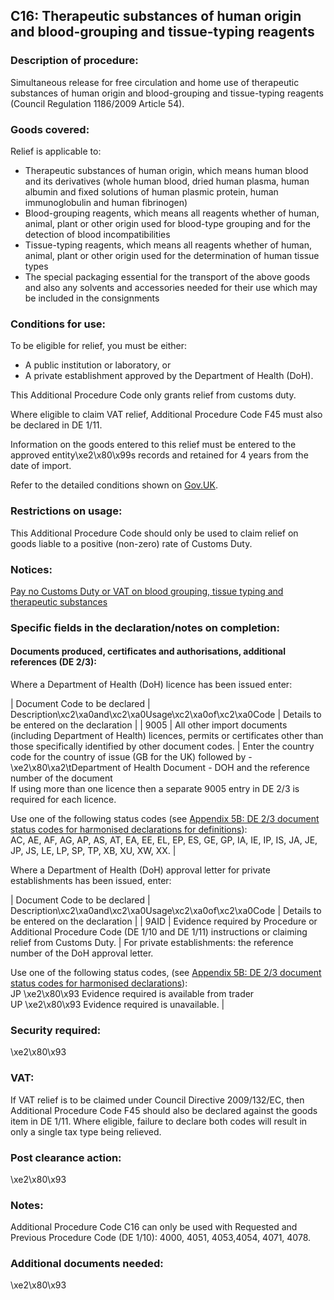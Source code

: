 C16: Therapeutic substances of human origin and blood-grouping and tissue-typing reagents
-----------------------------------------------------------------------------------------

### Description of procedure:

Simultaneous release for free circulation and home use of therapeutic substances of human origin and blood-grouping and tissue-typing reagents (Council Regulation 1186/2009 Article 54).

### Goods covered:

Relief is applicable to:

 * Therapeutic substances of human origin, which means human blood and its derivatives (whole human blood, dried human plasma, human albumin and fixed solutions of human plasmic protein, human immunoglobulin and human fibrinogen)
 * Blood-grouping reagents, which means all reagents whether of human, animal, plant or other origin used for blood-type grouping and for the detection of blood incompatibilities
 * Tissue-typing reagents, which means all reagents whether of human, animal, plant or other origin used for the determination of human tissue types
 * The special packaging essential for the transport of the above goods and also any solvents and accessories needed for their use which may be included in the consignments

### Conditions for use:

To be eligible for relief, you must be either:

 * A public institution or laboratory, or
 * A private establishment approved by the Department of Health (DoH).

This Additional Procedure Code only grants relief from customs duty.

Where eligible to claim VAT relief, Additional Procedure Code F45 must also be declared in DE 1/11.

Information on the goods entered to this relief must be entered to the approved entity\xe2\x80\x99s records and retained for 4 years from the date of import.

Refer to the detailed conditions shown on [Gov.UK](https://www.gov.uk/guidance/pay-no-customs-duty-or-vat-on-blood-grouping-tissue-typing-and-therapeutic-substances).

### Restrictions on usage:

This Additional Procedure Code should only be used to claim relief on goods liable to a positive (non-zero) rate of Customs Duty.

### Notices:

[Pay no Customs Duty or VAT on blood grouping, tissue typing and therapeutic substances](https://www.gov.uk/guidance/pay-no-customs-duty-or-vat-on-blood-grouping-tissue-typing-and-therapeutic-substances)

### Specific fields in the declaration/notes on completion:

#### Documents produced, certificates and authorisations, additional references (DE 2/3):

Where a Department of Health (DoH) licence has been issued enter:



  |  Document Code to be declared |  Description\xc2\xa0and\xc2\xa0Usage\xc2\xa0of\xc2\xa0Code |  Details to be entered on the declaration | 
   |  9005 |  All other import documents (including Department of Health) licences, permits or certificates other than those specifically identified by other document codes. |  Enter the country code for the country of issue (GB for the UK) followed by -  
\xe2\x80\xa2\tDepartment of Health Document - DOH and the reference number of the document  
If using more than one licence then a separate 9005 entry in DE 2/3 is required for each licence.  
  
Use one of the following status codes (see [Appendix 5B: DE 2/3 document status codes for harmonised declarations for definitions](https://www.gov.uk/guidance/data-element-23-document-status-codes-of-the-customs-declaration-service-cds)):  
AC, AE, AF, AG, AP, AS, AT, EA, EE, EL, EP, ES, GE, GP, IA, IE, IP, IS, JA, JE, JP, JS, LE, LP, SP, TP, XB, XU, XW, XX. | 
 
Where a Department of Health (DoH) approval letter for private establishments has been issued, enter:



  |  Document Code to be declared |  Description\xc2\xa0and\xc2\xa0Usage\xc2\xa0of\xc2\xa0Code |  Details to be entered on the declaration | 
   |  9AID |  Evidence required by Procedure or Additional Procedure Code (DE 1/10 and DE 1/11) instructions or claiming relief from Customs Duty. |  For private establishments: the reference number of the DoH approval letter.  
  
Use one of the following status codes, (see [Appendix 5B: DE 2/3 document status codes for harmonised declarations](https://www.gov.uk/guidance/data-element-23-document-status-codes-of-the-customs-declaration-service-cds)):  
JP \xe2\x80\x93 Evidence required is available from trader  
UP \xe2\x80\x93 Evidence required is unavailable. | 
 
### Security required:

\xe2\x80\x93

### VAT:

If VAT relief is to be claimed under Council Directive 2009/132/EC, then Additional Procedure Code F45 should also be declared against the goods item in DE 1/11. Where eligible, failure to declare both codes will result in only a single tax type being relieved.

### Post clearance action:

\xe2\x80\x93

### Notes:

Additional Procedure Code C16 can only be used with Requested and Previous Procedure Code (DE 1/10): 4000, 4051, 4053,4054, 4071, 4078.

### Additional documents needed:

\xe2\x80\x93

